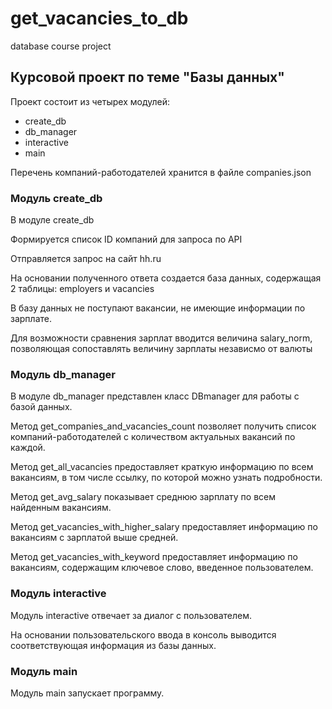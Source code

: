 # get_vacancies_to_db
database course project
## Курсовой проект по теме "Базы данных"
Проект состоит из четырех модулей:
* create_db
* db_manager
* interactive
* main

Перечень компаний-работодателей хранится в файле companies.json 

### Модуль create_db

В модуле create_db

Формируется список ID компаний для запроса по API

Отправляется запрос на сайт hh.ru

На основании полученного ответа создается база данных, содержащая 2 таблицы: employers и vacancies

В базу данных не поступают вакансии, не имеющие информации по зарплате.

Для возможности сравнения зарплат вводится величина salary_norm,
позволяющая сопоставлять величину зарплаты независмо от валюты

### Модуль db_manager

В модуле db_manager представлен класс DBmanager для работы с базой данных.

Метод get_companies_and_vacancies_count позволяет получить список компаний-работодателей с количеством актуальных вакансий по каждой.

Метод get_all_vacancies предоставляет краткую информацию по всем вакансиям, в том числе ссылку, по которой можно узнать подробности.

Метод get_avg_salary показывает среднюю зарплату по всем найденным вакансиям.

Метод get_vacancies_with_higher_salary предоставляет информацию по вакансиям с зарплатой выше средней.

Метод get_vacancies_with_keyword предоставляет информацию по вакансиям, содержащим ключевое слово, введенное пользователем.

### Модуль interactive

Модуль interactive отвечает за диалог с пользователем.

На основании пользовательского ввода в консоль выводится соответствующая информация из базы данных.

### Модуль main

Модуль main запускает программу.